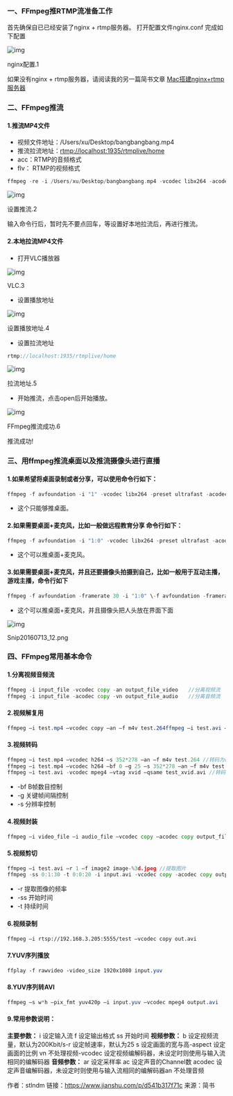

### 一、FFmpeg推RTMP流准备工作

首先确保自已已经安装了nginx + rtmp服务器。
 打开配置文件nginx.conf
 完成如下配置



![img](https:////upload-images.jianshu.io/upload_images/2004362-09d2f711fdfbd637.png?imageMogr2/auto-orient/strip|imageView2/2/w/756/format/webp)

nginx配置.1


 如果没有nginx + rtmp服务器，请阅读我的另一篇简书文章
[Mac搭建nginx+rtmp服务器](https://www.jianshu.com/p/02222073b3f1)



### 二、FFmpeg推流

#### 1.推流MP4文件

- 视频文件地址：/Users/xu/Desktop/bangbangbang.mp4
- 推流拉流地址：[rtmp://localhost:1935/rtmplive/home](https://link.jianshu.com?t=rtmp://localhost:1935/rtmplive/home)
- acc：RTMP的音频格式
- flv： RTMP的视频格式



```cpp
ffmpeg -re -i /Users/xu/Desktop/bangbangbang.mp4 -vcodec libx264 -acodec aac -f flv rtmp://localhost:1935/rtmplive/home
```

![img](https:////upload-images.jianshu.io/upload_images/2004362-5a97b201cc1197c8.png?imageMogr2/auto-orient/strip|imageView2/2/w/1200/format/webp)

设置推流.2



输入命令行后，暂时先不要点回车，等设置好本地拉流后，再进行推流。

#### 2.本地拉流MP4文件

- 打开VLC播放器

![img](https://upload-images.jianshu.io/upload_images/2004362-4773fc799694ac3f.png?imageMogr2/auto-orient/strip|imageView2/2/w/272/format/webp)

VLC.3

- 设置播放地址

![img](https:////upload-images.jianshu.io/upload_images/2004362-6fd37c556efd8844.png?imageMogr2/auto-orient/strip|imageView2/2/w/1062/format/webp)

设置播放地址.4

- 设置拉流地址



```cpp
rtmp://localhost:1935/rtmplive/home
```

![img](https:////upload-images.jianshu.io/upload_images/2004362-af6d7b6a0316cfd0.png?imageMogr2/auto-orient/strip|imageView2/2/w/1200/format/webp)

拉流地址.5

- 开始推流，点击open后开始播放。

![img](https:////upload-images.jianshu.io/upload_images/2004362-2729312bb03d554a.png?imageMogr2/auto-orient/strip|imageView2/2/w/1200/format/webp)

FFmpeg推流成功.6



推流成功!

### 三、用ffmpeg推流桌面以及推流摄像头进行直播

#### 1.如果希望将桌面录制或者分享，可以使用命令行如下：



```cpp
ffmpeg -f avfoundation -i "1" -vcodec libx264 -preset ultrafast -acodec libfaac -f flv rtmp://localhost:1935/rtmplive/home 
```

- 这个只能够推桌面。

#### 2.如果需要桌面+麦克风，比如一般做远程教育分享 命令行如下：



```cpp
ffmpeg -f avfoundation -i "1:0" -vcodec libx264 -preset ultrafast -acodec libmp3lame -ar 44100 -ac 1 -f flv rtmp://localhost:1935/rtmplive/home 
```

- 这个可以推桌面+麦克风。

#### 3.如果需要桌面+麦克风，并且还要摄像头拍摄到自己，比如一般用于互动主播，游戏主播，命令行如下



```csharp
ffmpeg -f avfoundation -framerate 30 -i "1:0" \-f avfoundation -framerate 30 -video_size 640x480 -i "0" \-c:v libx264 -preset ultrafast \-filter_complex 'overlay=main_w-overlay_w-10:main_h-overlay_h-10' -acodec libmp3lame -ar 44100 -ac 1  -f flv rtmp://localhost:1935/rtmplive/home 
```

- 这个可以推桌面+麦克风，并且摄像头把人头放在界面下面

![img](https:////upload-images.jianshu.io/upload_images/2004362-1a1e3795c31827c1.png?imageMogr2/auto-orient/strip|imageView2/2/w/1200/format/webp)

Snip20160713_12.png

### 四、FFmpeg常用基本命令

#### 1.分离视频音频流



```go
ffmpeg -i input_file -vcodec copy -an output_file_video　　//分离视频流
ffmpeg -i input_file -acodec copy -vn output_file_audio　　//分离音频流
```

#### 2.视频解复用



```css
ffmpeg –i test.mp4 –vcodec copy –an –f m4v test.264ffmpeg –i test.avi –vcodec copy –an –f m4v test.264
```

#### 3.视频转码



```cpp
ffmpeg –i test.mp4 –vcodec h264 –s 352*278 –an –f m4v test.264 //转码为码流原始文件
ffmpeg –i test.mp4 –vcodec h264 –bf 0 –g 25 –s 352*278 –an –f m4v test.264 //转码为码流原始文件
ffmpeg –i test.avi -vcodec mpeg4 –vtag xvid –qsame test_xvid.avi //转码为封装文件
```

- -bf B帧数目控制
- -g 关键帧间隔控制
- -s 分辨率控制

#### 4.视频封装



```go
ffmpeg –i video_file –i audio_file –vcodec copy –acodec copy output_file
```

#### 5.视频剪切



```go
ffmpeg –i test.avi –r 1 –f image2 image-%3d.jpeg //提取图片
ffmpeg -ss 0:1:30 -t 0:0:20 -i input.avi -vcodec copy -acodec copy output.avi //剪切视频
```

- -r 提取图像的频率
- -ss 开始时间
- -t 持续时间

#### 6.视频录制



```bash
ffmpeg –i rtsp://192.168.3.205:5555/test –vcodec copy out.avi
```

#### 7.YUV序列播放



```css
ffplay -f rawvideo -video_size 1920x1080 input.yuv
```

#### 8.YUV序列转AVI



```css
ffmpeg –s w*h –pix_fmt yuv420p –i input.yuv –vcodec mpeg4 output.avi
```

#### 9.常用参数说明：

**主要参数：**
 i 设定输入流
 f 设定输出格式
 ss 开始时间
 **视频参数：**
 b 设定视频流量，默认为200Kbit/s-r 设定帧速率，默认为25
 s 设定画面的宽与高-aspect 设定画面的比例
 vn 不处理视频-vcodec 设定视频编解码器，未设定时则使用与输入流相同的编解码器
 **音频参数：**
 ar 设定采样率
 ac 设定声音的Channel数
 acodec 设定声音编解码器，未设定时则使用与输入流相同的编解码器an 不处理音频



作者：stlndm
链接：https://www.jianshu.com/p/d541b317f71c
来源：简书
